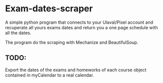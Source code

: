 # Exam-dates-scraper
A simple python program that connects to your Ulaval/Pixel account and recuperate all yours exams dates and return you a one page schedule with all the dates.

The program do the scraping with Mechanize and BeautifulSoup.

## TODO:
Export the dates of the exams and homeworks of each course object contained in myCalendar to a real calendar.
